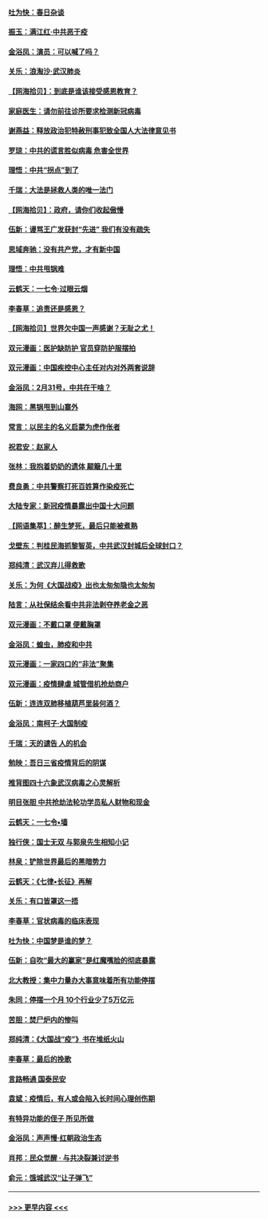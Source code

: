 #### [吐为快：春日杂谈](../pages/nsc993/n11934776.md?t=03121802) 
#### [振玉：满江红‧中共恶于疫](../pages/nsc993/n11934647.md?t=03121802) 
#### [金浴凤：演员：可以喊了吗？](../pages/nsc993/n11934602.md?t=03121802) 
#### [关乐：浪淘沙·武汉肺炎](../pages/nsc993/n11931792.md?t=03121802) 
#### [【网海拾贝】：到底是谁该接受感恩教育？](../pages/nsc993/n11931552.md?t=03121802) 
#### [家庭医生：请勿前往诊所要求检测新冠病毒](../pages/nsc993/n11929190.md?t=03121802) 
#### [谢燕益：释放政治犯特赦刑事犯致全国人大法律意见书](../pages/nsc993/n11928978.md?t=03121802) 
#### [罗琼：中共的谎言胜似病毒 危害全世界](../pages/nsc993/n11922636.md?t=03121802) 
#### [理悟：中共“拐点”到了](../pages/nsc993/n11928496.md?t=03121802) 
#### [千瑞：大法是拯救人类的唯一法门](../pages/nsc993/n11927637.md?t=03121802) 
#### [【网海拾贝】：政府，请你们收起傲慢](../pages/nsc993/n11926932.md?t=03121802) 
#### [伍新：谩骂王广发获封“先进” 我们有没有疏失](../pages/nsc993/n11926101.md?t=03121802) 
#### [思域奔驰：没有共产党，才有新中国](../pages/nsc993/n11926058.md?t=03121802) 
#### [理悟：中共甩锅难](../pages/nsc993/n11925355.md?t=03121802) 
#### [云鹤天：一七令·过眼云烟](../pages/nsc993/n11925284.md?t=03121802) 
#### [李春草：追责还是感恩？](../pages/nsc993/n11925274.md?t=03121802) 
#### [【网海拾贝】世界欠中国一声感谢？无耻之尤！](../pages/nsc993/n11925239.md?t=03121802) 
#### [双元漫画：医护缺防护 官员穿防护服摆拍](../pages/nsc993/n11923899.md?t=03121802) 
#### [双元漫画：中国疾控中心主任对内对外两套说辞](../pages/nsc993/n11921994.md?t=03121802) 
#### [金浴凤：2月31号，中共在干啥？](../pages/nsc993/n11922706.md?t=03121802) 
#### [海网：黑锅甩到山寨外](../pages/nsc993/n11922688.md?t=03121802) 
#### [常言：以民主的名义启蒙为虎作伥者](../pages/nsc993/n11922217.md?t=03121802) 
#### [祝君安：赵家人](../pages/nsc993/n11922209.md?t=03121802) 
#### [张林：我抱着奶奶的遗体 颠簸几十里](../pages/nsc993/n11920945.md?t=03121802) 
#### [费良勇：中共警察打死百姓算作染疫死亡](../pages/nsc993/n11919264.md?t=03121802) 
#### [大陆专家：新冠疫情暴露出中国十大问题](../pages/nsc993/n11919187.md?t=03121802) 
#### [【网语集萃】：醉生梦死，最后只能被煮熟](../pages/nsc993/n11918994.md?t=03121802) 
#### [戈壁东：判桂民海抓黎智英，中共武汉封城后全球封口？](../pages/nsc993/n11917982.md?t=03121802) 
#### [郑纯清：武汉弃儿得救歌](../pages/nsc993/n11917881.md?t=03121802) 
#### [关乐：为何《大国战疫》出也太匆匆隐也太匆匆](../pages/nsc993/n11917792.md?t=03121802) 
#### [陆言：从社保结余看中共非法剥夺养老金之恶](../pages/nsc993/n11917084.md?t=03121802) 
#### [双元漫画：不戴口罩 便戴胸罩](../pages/nsc993/n11916447.md?t=03121802) 
#### [金浴凤：蝗虫，肺疫和中共](../pages/nsc993/n11916904.md?t=03121802) 
#### [双元漫画：一家四口的“非法”聚集](../pages/nsc993/n11916378.md?t=03121802) 
#### [双元漫画：疫情肆虐 城管借机抢劫商户](../pages/nsc993/n11916310.md?t=03121802) 
#### [伍新：连连双肺移植葫芦里装何酒？](../pages/nsc993/n11913667.md?t=03121802) 
#### [金浴凤：南柯子·大国制疫](../pages/nsc993/n11913657.md?t=03121802) 
#### [千瑞：天的谴告  人的机会](../pages/nsc993/n11913309.md?t=03121802) 
#### [勉映：吾日三省疫情背后的阴谋](../pages/nsc993/n11913079.md?t=03121802) 
#### [推背图四十六象武汉病毒之心灵解析](../pages/nsc993/n11911761.md?t=03121802) 
#### [明目张胆 中共抢劫法轮功学员私人财物和现金](../pages/nsc993/n11910262.md?t=03121802) 
#### [云鹤天：一七令▪墙](../pages/nsc993/n11910627.md?t=03121802) 
#### [独行侠：国士无双 与郭泉先生相知小记](../pages/nsc993/n11910613.md?t=03121802) 
#### [林泉：铲除世界最后的黑暗势力](../pages/nsc993/n11909320.md?t=03121802) 
#### [云鹤天：《七律▪长征》再解](../pages/nsc993/n11909327.md?t=03121802) 
#### [关乐：有口皆罩这一捂](../pages/nsc993/n11908393.md?t=03121802) 
#### [李春草：官状病毒的临床表现](../pages/nsc993/n11908339.md?t=03121802) 
#### [吐为快：中国梦是谁的梦？](../pages/nsc993/n11906564.md?t=03121802) 
#### [伍新：自吹“最大的赢家”是红魔嘴脸的彻底暴露](../pages/nsc993/n11906407.md?t=03121802) 
#### [北大教授：集中力量办大事意味着所有功能停摆](../pages/nsc993/n11904800.md?t=03121802) 
#### [朱同：停摆一个月 10个行业少了5万亿元](../pages/nsc993/n11904498.md?t=03121802) 
#### [苦胆：焚尸炉内的惨叫](../pages/nsc993/n11904479.md?t=03121802) 
#### [郑纯清：《大国战“疫”》书在堆纸火山](../pages/nsc993/n11904450.md?t=03121802) 
#### [李春草：最后的挽歌](../pages/nsc993/n11904441.md?t=03121802) 
#### [言路畅通 国泰民安](../pages/nsc993/n11904222.md?t=03121802) 
#### [袁斌：疫情后，有人或会陷入长时间心理创伤期](../pages/nsc993/n11901514.md?t=03121802) 
#### [有特异功能的侄子 所见所做](../pages/nsc993/n11901154.md?t=03121802) 
#### [金浴凤：声声慢‧红朝政治生态](../pages/nsc993/n11899553.md?t=03121802) 
#### [肖邦：民众觉醒 · 与共决裂兼讨逆书](../pages/nsc993/n11898435.md?t=03121802) 
#### [俞元：饿城武汉“让子弹飞”](../pages/nsc993/n11898344.md?t=03121802) 

----
#### [ >>> 更早内容 <<< ](../indexes/nsc993-earlier.md)
